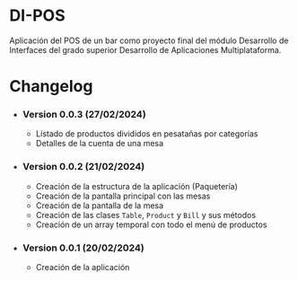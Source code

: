 # DI-POS
Aplicación del POS de un bar como proyecto final del módulo Desarrollo de Interfaces del grado superior Desarrollo de Aplicaciones Multiplataforma.

# Changelog

- ### Version 0.0.3 (27/02/2024)
  - Listado de productos divididos en pesatañas por categorías
  - Detalles de la cuenta de una mesa
- ### Version 0.0.2 (21/02/2024)
  - Creación de la estructura de la aplicación (Paquetería)
  - Creación de la pantalla principal con las mesas
  - Creación de la pantalla de la mesa
  - Creación de las clases `Table`, `Product` y `Bill` y sus métodos
  - Creación de un array temporal con todo el menú de productos
- ### Version 0.0.1 (20/02/2024)
  - Creación de la aplicación
